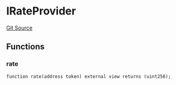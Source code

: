 # IRateProvider
[Git Source](https://github.com/lucidlyfi/MasterVaultCode/blob/e89626c00c676e7b87a7121ad91042902a96f6d2/src/RateProvider/IRateProvider.sol)


## Functions
### rate


```solidity
function rate(address token) external view returns (uint256);
```

